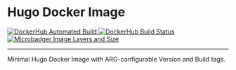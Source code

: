 # Hugo Docker Image
[
![DockerHub Automated Build](https://img.shields.io/docker/automated/jacksgt/hugo.svg)
![DockerHub Build Status](https://img.shields.io/docker/build/jacksgt/hugo.svg)
](https://hub.docker.com/r/jacksgt/hugo/)
[
![Microbadger Image Layers and Size](https://images.microbadger.com/badges/image/jacksgt/hugo.svg)
](https://microbadger.com/images/jacksgt/hugo)

---

Minimal Hugo Docker Image with ARG-configurable Version and Build tags.
